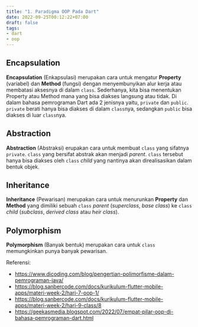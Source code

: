 ```yaml
---
title: "1. Paradigma OOP Pada Dart"
date: 2022-09-25T00:12:22+07:00
draft: false
tags:
- dart
- oop
---
```


## Encapsulation
<strong>Encapsulation</strong> (Enkapsulasi) merupakan cara untuk mengatur <strong>Property</strong> (variabel) dan <strong>Method</strong> (fungsi) dengan menyembunyikan alur kerja atau membatasi aksesnya di dalam `class`. Sederhanya, kita bisa menentukan Property atau Method mana yang bisa diakses langsung atau tidak. Di dalam bahasa pemrograman Dart ada 2 jenisnya yaitu, `private` dan `public`. `private` berati hanya bisa diakses di dalam `class`nya, sedangkan `public` bisa diakses di luar `class`nya.

## Abstraction
<strong>Abstraction</strong> (Abstraksi) erupakan cara untuk membuat `class` yang sifatnya `private`.  `class` yang bersifat abstrak akan menjadi <i>parent</i>. `class` tersebut hanya bisa diakses oleh `class` <i>child</i> yang nantinya akan direalisasikan dalam bentuk objek.

## Inheritance
<strong>Inheritance</strong> (Pewarisan) merupakan cara untuk menurunkan <strong>Property</strong> dan <strong>Method</strong> yang dimiliki sebuah `class` <i>parent</i> (<i>superclass</i>, <i>base class</i>) ke `class` <i>child</i> (<i>subclass</i>, <i>derived class</i> atau <i>heir class</i>).

## Polymorphism
<strong>Polymorphism</strong> (Banyak bentuk) merupakan cara untuk `class` memungkinkan punya banyak pewarisan.

Referensi:
* https://www.dicoding.com/blog/pengertian-polimorfisme-dalam-pemrograman-java/
* https://blog.sanbercode.com/docs/kurikulum-flutter-mobile-apps/materi-week-2/hari-7-oop-1/
* https://blog.sanbercode.com/docs/kurikulum-flutter-mobile-apps/materi-week-2/hari-9-class/8
* https://geekasmedia.blogspot.com/2022/07/empat-pilar-oop-di-bahasa-pemrograman-dart.html